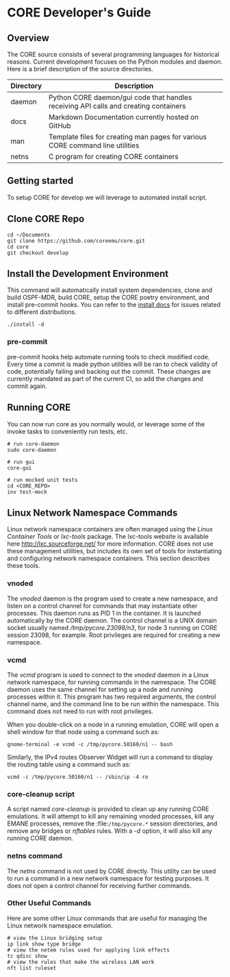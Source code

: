 # CORE Developer's Guide

## Overview

The CORE source consists of several programming languages for
historical reasons. Current development focuses on the Python modules and
daemon. Here is a brief description of the source directories.

| Directory | Description                                                                          |
|-----------|--------------------------------------------------------------------------------------|
| daemon    | Python CORE daemon/gui code that handles receiving API calls and creating containers |
| docs      | Markdown Documentation currently hosted on GitHub                                    |
| man       | Template files for creating man pages for various CORE command line utilities        |
| netns     | C program for creating CORE containers                                               |

## Getting started

To setup CORE for develop we will leverage to automated install script.

## Clone CORE Repo

```shell
cd ~/Documents
git clone https://github.com/coreemu/core.git
cd core
git checkout develop
```

## Install the Development Environment

This command will automatically install system dependencies, clone and build OSPF-MDR,
build CORE, setup the CORE poetry environment, and install pre-commit hooks. You can
refer to the [install docs](install.md) for issues related to different distributions.

```shell
./install -d
```

### pre-commit

pre-commit hooks help automate running tools to check modified code. Every time a commit is made
python utilities will be ran to check validity of code, potentially failing and backing out the commit.
These changes are currently mandated as part of the current CI, so add the changes and commit again.

## Running CORE

You can now run core as you normally would, or leverage some of the invoke tasks to
conveniently run tests, etc.

```shell
# run core-daemon
sudo core-daemon

# run gui
core-gui

# run mocked unit tests
cd <CORE_REPO>
inv test-mock
```

## Linux Network Namespace Commands

Linux network namespace containers are often managed using the *Linux Container Tools* or *lxc-tools* package.
The lxc-tools website is available here http://lxc.sourceforge.net/ for more information. CORE does not use these
management utilities, but includes its own set of tools for instantiating and configuring network namespace containers.
This section describes these tools.

### vnoded

The *vnoded* daemon is the program used to create a new namespace, and listen on a control channel for commands that
may instantiate other processes. This daemon runs as PID 1 in the container. It is launched automatically by the CORE
daemon. The control channel is a UNIX domain socket usually named */tmp/pycore.23098/n3*, for node 3 running on CORE
session 23098, for example. Root privileges are required for creating a new namespace.

### vcmd

The *vcmd* program is used to connect to the *vnoded* daemon in a Linux network namespace, for running commands in the
namespace. The CORE daemon uses the same channel for setting up a node and running processes within it. This program
has two required arguments, the control channel name, and the command line to be run within the namespace. This command
does not need to run with root privileges.

When you double-click on a node in a running emulation, CORE will open a shell window for that node using a command
such as:

```shell
gnome-terminal -e vcmd -c /tmp/pycore.50160/n1 -- bash
```

Similarly, the IPv4 routes Observer Widget will run a command to display the routing table using a command such as:

```shell
vcmd -c /tmp/pycore.50160/n1 -- /sbin/ip -4 ro
```

### core-cleanup script

A script named *core-cleanup* is provided to clean up any running CORE emulations. It will attempt to kill any
remaining vnoded processes, kill any EMANE processes, remove the :file:`/tmp/pycore.*` session directories, and remove
any bridges or *nftables* rules. With a *-d* option, it will also kill any running CORE daemon.

### netns command

The *netns* command is not used by CORE directly. This utility can be used to run a command in a new network namespace
for testing purposes. It does not open a control channel for receiving further commands.

### Other Useful Commands

Here are some other Linux commands that are useful for managing the Linux network namespace emulation.

```shell
# view the Linux bridging setup
ip link show type bridge
# view the netem rules used for applying link effects
tc qdisc show
# view the rules that make the wireless LAN work
nft list ruleset
```
